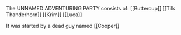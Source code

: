 The UNNAMED ADVENTURING PARTY consists of:
[[Buttercup]]
[[Tilk Thanderhorn]]
[[Krim]]
[[Luca]]

It was started by a dead guy named [[Cooper]]